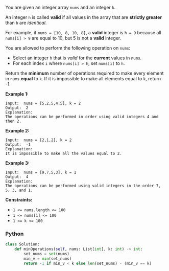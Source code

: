 You are given an integer array  `nums`  and an integer  `k`.

An integer  `h`  is called  **valid**  if all values in the array that are  **strictly greater**  than  `h`  are
_identical_.

For example, if  `nums = [10, 8, 10, 8]`, a  **valid**  integer is  `h = 9`  because all  `nums[i] > 9` are equal to 10,
but 5 is not a  **valid**  integer.

You are allowed to perform the following operation on  `nums`:

- Select an integer  `h`  that is  _valid_  for the  **current**  values in  `nums`.
- For each index  `i`  where  `nums[i] > h`, set  `nums[i]`  to  `h`.

Return the  **minimum**  number of operations required to make every element in  `nums`  **equal**  to  `k`. If it is
impossible to make all elements equal to  `k`, return -1.

**Example 1:**

```
Input:  nums = [5,2,5,4,5], k = 2
Output:  2
Explanation:
The operations can be performed in order using valid integers 4 and then 2.
```

**Example 2:**

```
Input:  nums = [2,1,2], k = 2
Output:  -1
Explanation:
It is impossible to make all the values equal to 2.
```

**Example 3:**

```
Input:  nums = [9,7,5,3], k = 1
Output:  4
Explanation:
The operations can be performed using valid integers in the order 7, 5, 3, and 1.
```

**Constraints:**

- `1 <= nums.length <= 100`
- `1 <= nums[i] <= 100`
- `1 <= k <= 100`

### Python

```python
class Solution:
    def minOperations(self, nums: List[int], k: int) -> int:
        set_nums = set(nums)
        min_v = min(set_nums)
        return -1 if min_v < k else len(set_nums) - (min_v == k)
```